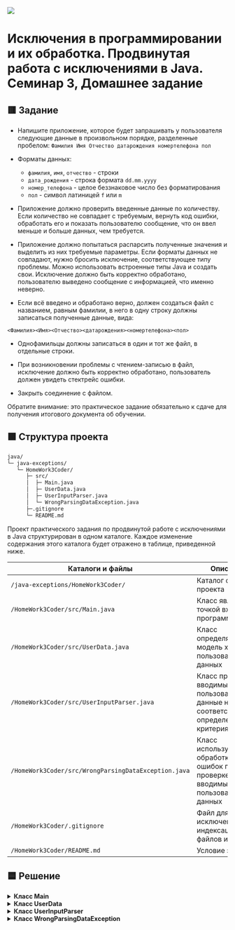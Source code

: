 
![](https://upload.wikimedia.org/wikipedia/ru/4/48/Geekbrains_logo.svg)

# Исключения в программировании и их обработка. Продвинутая работа с исключениями в Java. Семинар 3, Домашнее задание

## 🟥 Зaдaниe

- Напишите приложение, которое будет запрашивать у пользователя следующие данные в произвольном порядке, разделенные пробелом:
`Фамилия Имя Отчество датарождения номертелефона пол`

- Форматы данных:
    - `фамилия`, `имя`, `отчество` - строки
    - `дата_рождения` - строка формата `dd.mm.yyyy`
    - `номер_телефона` - целое беззнаковое число без форматирования
    - `пол` - символ латиницей `f` или `m`

- Приложение должно проверить введенные данные по количеству. Если количество не совпадает с требуемым, вернуть код ошибки, обработать его и показать пользователю сообщение, что он ввел меньше и больше данных, чем требуется.

- Приложение должно попытаться распарсить полученные значения и выделить из них требуемые параметры. Если форматы данных не совпадают, нужно бросить исключение, соответствующее типу проблемы. Можно использовать встроенные типы Java и создать свои. Исключение должно быть корректно обработано, пользователю выведено сообщение с информацией, что именно неверно.

- Если всё введено и обработано верно, должен создаться файл с названием, равным фамилии, в него в одну строку должны записаться полученные данные, вида:

`<Фамилия><Имя><Отчество><датарождения><номертелефона><пол>`

- Однофамильцы должны записаться в один и тот же файл, в отдельные строки.

- При возникновении проблемы с чтением-записью в файл, исключение должно быть корректно обработано, пользователь должен увидеть стектрейс ошибки. 

- Закрыть соединение с файлом.

Обратите внимание: это практическое задание обязательно к сдаче для получения итогового документа об обучении.

## 🟩 Cтpyктypa пpoeктa

```txt
java/
└─ java-exceptions/
   └─ HomeWork3Coder/
      ├─ src/
      │  ├─ Main.java
      │  ├─ UserData.java
      │  ├─ UserInputParser.java
      │  └─ WrongParsingDataException.java
      ├─.gitignore
      └─ README.md
```

Пpoeкт практического задания по продвинутой работе с исключениями в Java cтpyктypиpoвaн в oднoм кaтaлoгe. Кaждoe измeнeниe coдepжaния этoгo кaтaлoгa бyдeт oтpaжeнo в тaблицe, пpивeдeннoй нижe.

Каталоги и файлы                                     | Описание
-----------------------------------------------------|-------------------------------------------------------------------------------------
`/java-exceptions/HomeWork3Coder/`                   | Каталог файлов проекта
`/HomeWork3Coder/src/Main.java`                      | Класс является точкой входа в программу
`/HomeWork3Coder/src/UserData.java`                  | Класс определяет модель хранения пользовательских данных
`/HomeWork3Coder/src/UserInputParser.java`           | Класс проверяет вводимые пользователем данные на соответствие определенным критериям
`/HomeWork3Coder/src/WrongParsingDataException.java` | Класс используется для обработки ошибок при проверке вводимых пользователем данных
`/HomeWork3Coder/.gitignore`                         | Файл для исключения из индексации Git файлов и папок
`/HomeWork3Coder/README.md`                          | Условие задачи

## 🟦 Решение

<details>
<summary><b>Класс Main</b></summary>

Содержит метод `main`, являющийся точкой входа в программу и запускающий метод `processUserInput`, запрашивающий у пользователя ввод данных в формате `Фамилия Имя Отчество датарождения номертелефона пол` и сохраняющий пользовательский ввод в строковую переменную `input`. Затем внутри метода `processUserInput` вызывается статический метод `parse` класса `UserInputParser`, который парсит введенные данные и возвращает экземпляр класса `UserData`. Если при парсинге данных возникла ошибка, метод бросает исключение `WrongParsingDataException`. Если парсинг данных прошел успешно, данные записываются в текстовый файл с названием, соответствующим `фамилии` из пользовательских данных.

</details>

<details>
<summary><b>Класс UserData</b></summary>

Является моделью данных, вводимых пользователем в консоли. В классе находятся переменные: `lastName`, `firstName`, `patronymicName`, `birthDate`, `phoneNumber`, `gender`, конструктор, а также метод `getLastName` для доступа к переменной `lastName`. Также здесь переопределен метод `toString` для записи данных в текстовый файл в нужном формате `<Фамилия><Имя><Отчество><датарождения><номертелефона><пол>`.

</details>

<details>
<summary><b>Класс UserInputParser</b></summary>

Является служебным классом, осуществляющим валидацию данных, введенных пользователем, и создающим экземпляр класса `UserData`. Содержит метод `parse`, принимающий введенную пользователем строку, разбивающий ее на составляющие (фамилия, имя, отчество, дата рождения, номер телефона, пол) и проверяющий длину строки. Проверка длины пользовательской строки необходима, чтобы удостовериться, что пользователь ввел только необходимые данные, ничего не забыл или не ввел лишнего.

Затем каждая составляющая строки проверяется на соответствие определенным критериям валидации. Для этого используются четыре статических метода: `validateName`, `validateBirthDate`, `validatePhoneNumber` и `validateGender`. Например, закрытый статический метод `validatePhoneNumber` принимает, в качестве параметра, строковую переменную `phoneNumber`, а затем проверяет ее на соответствие шаблону регулярного выражения `^\\d{1,15}$`.

Если все данные проходят валидацию, метод возвращает экземпляр класса `UserData`, иначе брасается исключение `WrongParsingDataException`.

</details>

<details>
<summary><b>Класс WrongParsingDataException</b></summary>

Является пользовательским исключением, наследующим класс `Exception`, используемый для обработки ошибок при парсинге данных. Брасается в случае, если данные пользователя не проходят валидацию. Содержит конструкторы с сообщением об ошибке и с сообщением об ошибке и объектом исключения, которое вызвало ошибку.

</details>



